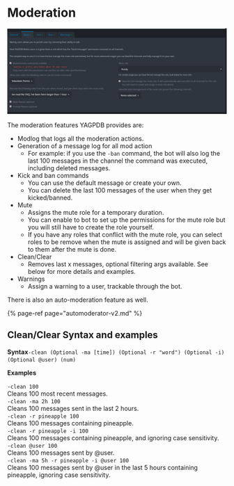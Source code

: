 # Moderation

![](../.gitbook/assets/moderation.PNG)

The moderation features YAGPDB provides are:

* Modlog that logs all the moderation actions.
* Generation of a message log for all mod action
  * For example: if you use the `-ban` command, the bot will also log the last 100 messages in the channel the command was executed, including deleted messages.
* Kick and ban commands
  * You can use the default message or create your own.
  * You can delete the last 100 messages of the user when they get kicked/banned.
* Mute
  * Assigns the mute role for a temporary duration.
  * You can enable to bot to set up the permissions for the mute role but you will still have to create the role yourself.
  * If you have any roles that conflict with the mute role, you can select roles to be remove when the mute is assigned and will be given back to them after the mute is done. 
* Clean/Clear
  * Removes last x messages, optional filtering args available. See below for more details and examples.
* Warnings
  * Assign a warning to a user, trackable through the bot. 

There is also an auto-moderation feature as well.

{% page-ref page="automoderator-v2.md" %}

## Clean/Clear Syntax and examples

 **Syntax**`-clean (Optional -ma [time]) (Optional -r "word") (Optional -i) (Optional @user) (num)` 

**Examples**  
  
`-clean 100`   
Cleans 100 most recent messages.  
`-clean -ma 2h 100`   
Cleans 100 messages sent in the last 2 hours.  
`-clean -r pineapple 100`  
Cleans 100 messages containing pineapple.  
`-clean -r pineapple -i 100`   
Cleans 100 messages containing pineapple, and ignoring case sensitivity.  
`-clean @user 100`   
Cleans 100 messages sent by @user.  
`-clean -ma 5h -r pineapple -i @user 100`   
Cleans 100 messages sent by @user in the last 5 hours containing pineapple, ignoring case sensitivity.

